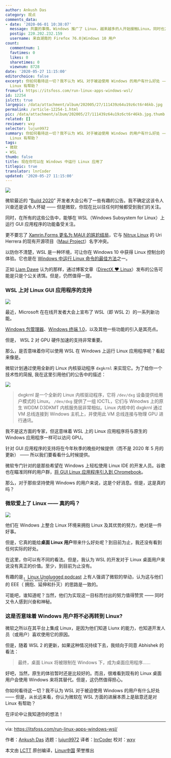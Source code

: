 ```yaml
---
author: Ankush Das
category: 观点
comments_data:
- date: '2020-06-01 10:38:07'
  message: 共赢的事情。Windows 推广了 Linux，越来越多的人开始接触Linux。同时也方便了Linux开发者，更多Linux开发者开始使用Windows做开发。最终，WSL成为开发主流，而服务端基本上会使用纯Linux系统，也不用担心Linux会彻底成为Windows下的桌面程序。
  postip: 220.202.232.159
  username: 来自湖南的 Firefox 76.0|Windows 10 用户
count:
  commentnum: 1
  favtimes: 0
  likes: 0
  sharetimes: 0
  viewnum: 8728
date: '2020-05-27 11:15:00'
editorchoice: false
excerpt: 你如何看待这一切？我不认为 WSL 对于被迫使用 Windows 的用户有什么好处 —— 但是，从长远来看，你认为微软在 WSL 方面的进展本质上是敌意还是对
  Linux 有帮助？
fromurl: https://itsfoss.com/run-linux-apps-windows-wsl/
id: 12254
islctt: true
largepic: /data/attachment/album/202005/27/111439z64u19z6ct6r46kb.jpg
permalink: /article-12254-1.html
pic: /data/attachment/album/202005/27/111439z64u19z6ct6r46kb.jpg.thumb.jpg
related: []
reviewer: wxy
selector: lujun9972
summary: 你如何看待这一切？我不认为 WSL 对于被迫使用 Windows 的用户有什么好处 —— 但是，从长远来看，你认为微软在 WSL 方面的进展本质上是敌意还是对
  Linux 有帮助？
tags:
- 微软
- WSL
thumb: false
title: 现在你可以在 Windows 中运行 Linux 应用了
titlepic: true
translator: lnrCoder
updated: '2020-05-27 11:15:00'
---
```


![](/data/attachment/album/202005/27/111439z64u19z6ct6r46kb.jpg)


微软最近的 “[Build 2020](https://news.microsoft.com/build2020/)” 开发者大会公布了一些有趣的公告。我不确定这该令人兴奋还是该令人怀疑 —— 但是微软，你现在比以往任何时候都受到我们的关注。


同时，在所有的这些公告中，能够在 WSL（Windows Subsystem for Linux）上运行 GUI 应用程序的功能备受关注。


更不要忘了 [Xamrin.Forms 更名为 MAUI 的尴尬结局](https://itsfoss.com/microsoft-maui-kde-row/)，它与 [Nitrux Linux](https://itsfoss.com/nitrux-linux/) 的 Uri Herrera 的现有开源项目（[Maui Project](https://mauikit.org/)）名字冲突。


以防你不清楚，WSL 是一种环境，可让你在 Windows 10 中获得 Linux 控制台的体验。它也是在 [Windows 中运行 Linux 命令的最佳方法](https://itsfoss.com/run-linux-commands-in-windows/)之一。


正如 [Liam Dawe](https://www.gamingonlinux.com/2020/05/microsoft-build-directx-and-linux-plus-more) 认为的那样，通过博客文章（[DirectX ❤ Linux](https://devblogs.microsoft.com/directx/directx-heart-linux/)）发布的公告可能是只是个公关诱饵。但是，仍然值得一提。


### WSL 上对 Linux GUI 应用程序的支持


![](/data/attachment/album/202005/27/110600xjhgiodn1pn1qghg.png)


最近，Microsoft 在在线开发者大会上宣布了 WSL（即 WSL 2）的一系列新功能。


[Windows 包管理器](https://devblogs.microsoft.com/commandline/windows-package-manager-preview/)、[Windows 终端 1.0](https://devblogs.microsoft.com/commandline/windows-terminal-1-0/)，以及其他一些功能的引入是其亮点。


但是， WSL 2 对 GPU 硬件加速的支持非常重要。


那么，是否意味着你可以使用 WSL 在 Windows 上运行 Linux 应用程序呢？看起来像是。


微软计划通过使用全新的 Linux 内核驱动程序 `dxgkrnl` 来实现它。为了给你一个技术性的简报, 我在这里引用他们的公告中的描述：


![](/data/attachment/album/202005/27/110701v6ctmn07w1i8mm0g.png)



> 
> dxgkrnl 是一个全新的 Linux 内核驱动程序，它将 `/dev/dxg` 设备提供给用户模式的 Linux。 `/dev/dxg` 提供了一组 IOCTL，它们与 Winodws 上的原生 WDDM D3DKMT 内核服务层非常相似。Linux 内核中的 dxgkrnl 通过 VM 总线连接到 Windows 主机上，并使用此 VM 总线连接与物理 GPU 进行通讯。
> 
> 
> 


我不是这方面的专家，但这意味着 WSL 上的 Linux 应用程序将与原生的 Windows 应用程序一样可以访问 GPU。


针对 GUI 应用程序的支持将在今年秋季的晚些时候提供（而不是 2020 年 5 月的更新） —— 所以我们要看看什么时候提供。


微软专门针对的是那些希望在 Windows 上轻松使用 Linux IDE 的开发人员。谷歌也在瞄准同样的用户群，[将 GUI Linux 应用程序引入到 Chromebook](https://itsfoss.com/linux-apps-chromebook/)。


那么，对于那些坚持使用 Windows 的用户来说，这是个好消息。但是，这是真的吗？


### 微软爱上了 Linux —— 真的吗？


![](/data/attachment/album/202005/27/110730uujjlybefey7s0ea.jpg)


他们在 Windows 上整合 Linux 环境来拥抱 Linux 及其优势的努力，绝对是一件好事。


但是，它真的能给**桌面 Linux 用户**带来什么好处呢？到目前为止，我还没有看到任何实际的好处。


在这里，你可以有不同的看法。但是，我认为 WSL 的开发对于 Linux 桌面用户来说没有真正的价值。至少，到目前为止没有。


有趣的是，[Linux Unplugged podcast](https://linuxunplugged.com/354) 上有人强调了微软的举动，认为这与他们的 EEE（<ruby> 拥抱、延伸和扑灭 <rt>  Embrace, extend, and extinguish </rt></ruby>）的思路是一致的。


可能吧，谁知道呢？当然，他们为实现这一目标而付出的努力值得赞赏 —— 同时又令人感到兴奋和神秘。


### 这是否意味着 Windows 用户将不必再转到 Linux?


微软之所以在其平台上集成 Linux，是因为他们知道 Liunx 的能力，也知道开发人员（或用户）喜欢使用它的原因。


但是，随着 WSL 2 的更新，如果这种情况持续下去，我倾向于同意 Abhishek 的看法：



> 
> 最终，桌面 Linux 将被限制在 Windows 下，成为桌面应用程序……
> 
> 
> 


好吧，当然，原生的体验暂时还是比较好的。而且，很难看到现有的 Linux 桌面用户会使用 Windows 来将其替代。但是，这仍然值得担心。


你如何看待这一切？我不认为 WSL 对于被迫使用 Windows 的用户有什么好处 —— 但是，从长远来看，你认为微软在 WSL 方面的进展本质上是敌意还是对 Linux 有帮助？


在评论中让我知道你的想法！




---


via: <https://itsfoss.com/run-linux-apps-windows-wsl/>


作者：[Ankush Das](https://itsfoss.com/author/ankush/) 选题：[lujun9972](https://github.com/lujun9972) 译者：[lnrCoder](https://github.com/lnrCoder) 校对：[wxy](https://github.com/wxy)


本文由 [LCTT](https://github.com/LCTT/TranslateProject) 原创编译，[Linux中国](https://linux.cn/) 荣誉推出